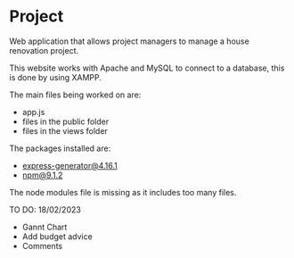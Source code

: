 # Project
Web application that allows project managers to manage a house renovation project.

This website works with Apache and MySQL to connect to a database, this is done by using XAMPP.

The main files being worked on are:
- app.js
- files in the public folder
- files in the views folder

The packages installed are:
- express-generator@4.16.1
- npm@9.1.2

The node modules file is missing as it includes too many files.

TO DO:
18/02/2023
- Gannt Chart
- Add budget advice
- Comments

